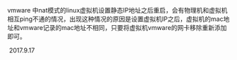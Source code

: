 vmware 中nat模式的linux虚拟机设置静态IP地址之后重启，会有物理机和虚拟机相互ping不通的情况，出现这种情况的原因是设置虚拟机IP之后，虚拟机的mac地址和vmware记录的mac地址不相同，只要将虚拟机vmware的网卡移除重新添加即可。

​                                                                                                                            2017.9.17